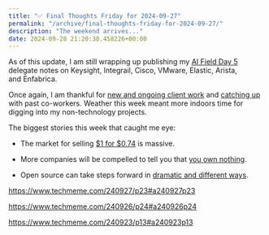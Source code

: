 ```yaml
---
title: "✅ Final Thoughts Friday for 2024-09-27"
permalink: "/archive/final-thoughts-friday-for-2024-09-27/"
description: "The weekend arrives..."
date: 2024-09-28 21:20:38.458226+00:00
---
```


<!-- buttondown-editor-mode: fancy --><p>As of this update, I am still wrapping up publishing my <a target="_blank" rel="noopener" href="https://techfieldday.com/event/aifd5/">AI Field Day 5</a> delegate notes on Keysight, Integrail, Cisco, VMware, Elastic,&nbsp;Arista, and&nbsp;Enfabrica.</p><p>Once again, I am thankful for <a target="_blank" rel="noopener noreferrer nofollow" href="https://cuthrell.consulting/services/">new and ongoing client work</a> and <a target="_blank" rel="noopener noreferrer nofollow" href="https://calendly.com/jaycuthrell/catch-up">catching up</a> with past co-workers. Weather this week meant more indoors time for digging into my non-technology projects.</p><p>The biggest stories this week that caught me eye:</p><ul><li><p>The market for selling <a target="_blank" rel="noopener noreferrer nofollow" href="https://www.techmeme.com/240927/p23#a240927p23">$1 for $0.74</a> is massive.</p></li><li><p>More companies will be compelled to tell you that <a target="_blank" rel="noopener noreferrer nofollow" href="https://www.techmeme.com/240926/p24#a240926p24">you own nothing</a>.</p></li><li><p>Open source can take steps forward in <a target="_blank" rel="noopener noreferrer nofollow" href="https://www.techmeme.com/240923/p13#a240923p13">dramatic and different ways</a>.</p></li></ul><p><a target="_blank" rel="noopener noreferrer nofollow" href="https://www.techmeme.com/240927/p23#a240927p23">https://www.techmeme.com/240927/p23#a240927p23</a></p><p><a target="_blank" rel="noopener noreferrer nofollow" href="https://www.techmeme.com/240926/p24#a240926p24">https://www.techmeme.com/240926/p24#a240926p24</a></p><p><a target="_blank" rel="noopener noreferrer nofollow" href="https://www.techmeme.com/240923/p13#a240923p13">https://www.techmeme.com/240923/p13#a240923p13</a></p>